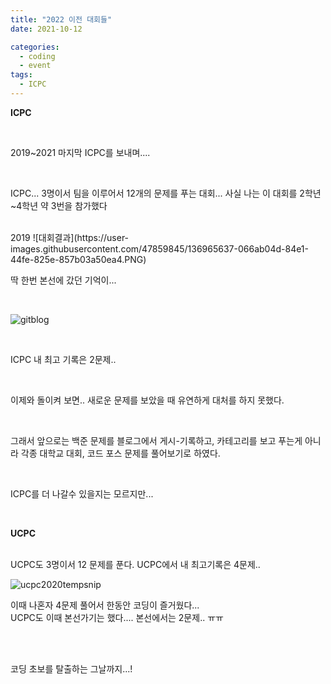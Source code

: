 ```yaml
---
title: "2022 이전 대회들"
date: 2021-10-12

categories:
  - coding
  - event
tags:
  - ICPC
---
```


**ICPC**

<br>

2019~2021
마지막 ICPC를 보내며....

<br>

ICPC... 3명이서 팀을 이루어서 12개의 문제를 푸는 대회...
사실 나는 이 대회를 2학년~4학년 약 3번을 참가했다

<br>
2019
![대회결과](https://user-images.githubusercontent.com/47859845/136965637-066ab04d-84e1-44fe-825e-857b03a50ea4.PNG)

<br>

딱 한번 본선에 갔던 기억이...

<br>

![gitblog](https://user-images.githubusercontent.com/47859845/136966157-fd3c76ca-9a5b-4604-9235-f143bd88e5a9.png)

<br>

ICPC 내 최고 기록은 2문제..

<br>

이제와 돌이켜 보면.. 새로운 문제를 보았을 때 유연하게 대처를 하지 못했다.

<br>

그래서 앞으로는 백준 문제를 블로그에서 게시-기록하고, 카테고리를 보고 푸는게 아니라 각종 대학교 대회, 코드 포스 문제를 풀어보기로 하였다. 

<br>

ICPC를 더 나갈수 있을지는 모르지만...

<br>

**UCPC**

<br>
UCPC도 3명이서 12 문제를 푼다.
UCPC에서 내 최고기록은 4문제.. 

<br>

![ucpc2020tempsnip](https://user-images.githubusercontent.com/47859845/136967813-7e7c9d0e-756f-459d-9b9f-5018228fa5e2.png)

이때 나혼자 4문제 풀어서 한동안 코딩이 즐거웠다...
<br>
UCPC도 이때 본선가기는 했다.... 본선에서는 2문제.. ㅠㅠ



<br><br>

코딩 초보를 탈출하는 그날까지...!



